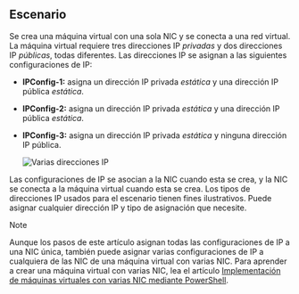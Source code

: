 ## <a name="scenario"></a>Escenario
Se crea una máquina virtual con una sola NIC y se conecta a una red virtual. La máquina virtual requiere tres direcciones IP *privadas* y dos direcciones IP *públicas*, todas diferentes. Las direcciones IP se asignan a las siguientes configuraciones de IP:

* **IPConfig-1:** asigna un dirección IP privada *estática* y una dirección IP pública *estática*.
* **IPConfig-2:** asigna un dirección IP privada *estática* y una dirección IP pública *estática*.
* **IPConfig-3:** asigna un dirección IP privada *estática* y ninguna dirección IP pública.
  
    ![Varias direcciones IP](./media/virtual-network-multiple-ip-addresses-scenario/multiple-ipconfigs.png)

Las configuraciones de IP se asocian a la NIC cuando esta se crea, y la NIC se conecta a la máquina virtual cuando esta se crea. Los tipos de direcciones IP usados para el escenario tienen fines ilustrativos. Puede asignar cualquier dirección IP y tipo de asignación que necesite.

> [!NOTE]
> Aunque los pasos de este artículo asignan todas las configuraciones de IP a una NIC única, también puede asignar varias configuraciones de IP a cualquiera de las NIC de una máquina virtual con varias NIC. Para aprender a crear una máquina virtual con varias NIC, lea el artículo [Implementación de máquinas virtuales con varias NIC mediante PowerShell](../articles/virtual-machines/windows/multiple-nics.md).